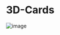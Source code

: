 # 3D-Cards



![image](https://github.com/suryadeveloper03/3D-Cards/assets/133122768/16e9af0d-5ec8-4878-b5b9-f7b44f665f3f)

